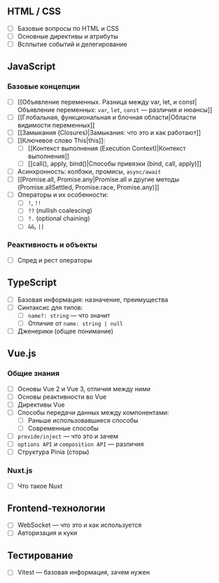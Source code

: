 ## HTML / CSS
- [ ] Базовые вопросы по HTML и CSS
- [ ] Основные директивы и атрибуты
- [ ] Всплытие событий и делегирование

## JavaScript

### Базовые концепции
- [ ] [[Объявление переменных. Разница между var, let, и const|Объявление переменных: `var`, `let`, `const` — различия и нюансы]]
- [ ] [[Глобальная, функциональная и блочная области|Области видимости переменных]]
- [ ] [[Замыкания (Closures)|Замыкания: что это и как работают]]
- [ ] [[Ключевое слово This|this]]: 
	- [ ] [[Контекст выполнения (Execution Context)|Контекст выполнения]]
	- [ ] [[call(), apply, bind()|Cпособы привязки (bind, call, apply)]]
- [ ] Асинхронность: колбэки, промисы, `async/await`
- [ ] [[Promise.all, Promise.any|Promise.all и другие методы (Promise.allSettled, Promise.race, Promise.any)]]
- [ ] Операторы и их особенности:
    - [ ] `!`, `!!`
    - [ ] `??` (nullish coalescing)
    - [ ] `?.` (optional chaining)
    - [ ] `&&`, `||`

### Реактивность и объекты
- [ ] Спред и рест операторы

## TypeScript
- [ ] Базовая информация: назначение, преимущества
- [ ] Синтаксис для типов:
    - [ ] `name?: string` — что значит
    - [ ] Отличие от `name: string | null`
- [ ] Дженерики (общее понимание)

## Vue.js

### Общие знания
- [ ] Основы Vue 2 и Vue 3, отличия между ними
- [ ] Основы реактивности во Vue
- [ ] Директивы Vue
- [ ] Способы передачи данных между компонентами:
    - [ ] Раньше использовавшиеся способы
    - [ ] Современные способы
- [ ] `provide/inject` — что это и зачем
- [ ] `options API` и `composition API` — различия
- [ ] Структура Pinia (сторы)

### Nuxt.js
- [ ] Что такое Nuxt

## Frontend-технологии
- [ ] WebSocket — что это и как используется
- [ ] Авторизация и куки

## Тестирование
- [ ] Vitest — базовая информация, зачем нужен
